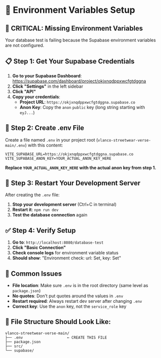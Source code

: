 # 🔑 Environment Variables Setup

## 🚨 **CRITICAL: Missing Environment Variables**

Your database test is failing because the Supabase environment variables are not configured.

## 📋 **Step 1: Get Your Supabase Credentials**

1. **Go to your Supabase Dashboard**: https://supabase.com/dashboard/project/okjxnqdppxwcfgtdggna
2. **Click "Settings"** in the left sidebar
3. **Click "API"** 
4. **Copy your credentials**:
   - **Project URL**: `https://okjxnqdppxwcfgtdggna.supabase.co`
   - **Anon Key**: Copy the `anon` `public` key (long string starting with `eyJ...`)

## 📝 **Step 2: Create .env File**

Create a file named `.env` in your project root (`vlanco-streetwear-verse-main/.env`) with this content:

```env
VITE_SUPABASE_URL=https://okjxnqdppxwcfgtdggna.supabase.co
VITE_SUPABASE_ANON_KEY=YOUR_ACTUAL_ANON_KEY_HERE
```

**Replace `YOUR_ACTUAL_ANON_KEY_HERE` with the actual anon key from step 1.**

## 🔄 **Step 3: Restart Your Development Server**

After creating the `.env` file:

1. **Stop your development server** (Ctrl+C in terminal)
2. **Restart it**: `npm run dev`
3. **Test the database connection** again

## ✅ **Step 4: Verify Setup**

1. **Go to**: `http://localhost:8080/database-test`
2. **Click "Basic Connection"**
3. **Check console logs** for environment variable status
4. **Should show**: "Environment check: url: Set, key: Set"

## 🚨 **Common Issues**

- **File location**: Make sure `.env` is in the root directory (same level as `package.json`)
- **No quotes**: Don't put quotes around the values in `.env`
- **Restart required**: Always restart dev server after changing `.env`
- **Correct key**: Use the `anon` key, not the `service_role` key

## 📁 **File Structure Should Look Like:**

```
vlanco-streetwear-verse-main/
├── .env                    ← CREATE THIS FILE
├── package.json
├── src/
└── supabase/
```
